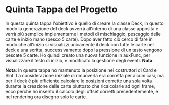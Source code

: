 # Quinta Tappa del Progetto

In questa quinta tappa l'obiettivo è quello di creare la classe Deck, in questo modo la generazione del deck avverrà all'interno di una classe apposita e verrà più semplice implementarne i metodi di mischiaggio, pescaggio delle carte e inizio mano (pesco 5 carte).
Dopo aver fatto ciò cerco di fare in modo che all'inizio si visualizzi unicamente il deck con tutte le carte nel deck e una scritta, successivamente dopo la pressione di un tasto vengono pescate 5 carte. 
Ho quindi creato una nuova funzione in auxFunc, per visualizzare il testo di inizio, e modificato la gestione degli eventi. 
**Nota**:








**Nota**: In questa tappa ho mantenuto la posizione nei costruttori di Card e Slot. La considerazione iniziale di rimuoverla era corretta per alcuni casi, ma per il deck è più efficiente calcolare le posizioni corrette una sola volta durante la creazione delle carte piuttosto che ricalcolarle ad ogni frame, ecco perchè ho inserito il calcolo degli offset corretti precedentemente, e nel rendering ora disegno solo le carte.

